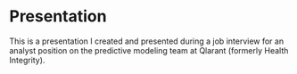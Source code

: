 # Presentation

This is a presentation I created and presented during a job interview for an analyst position on the predictive modeling team at Qlarant (formerly Health Integrity).
